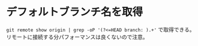 # デフォルトブランチ名を取得

`git remote show origin | grep -oP '(?<=HEAD branch: ).+'` で取得できる。  
リモートに接続する分パフォーマンスは良くないので注意。
